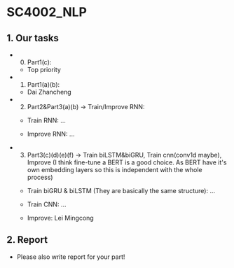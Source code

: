 # SC4002_NLP

## 1. Our tasks

- 0. Part1(c):

  - Top priority

- 1. Part1(a)(b):
 
  - Dai Zhancheng

- 2. Part2&Part3(a)(b) -> Train/Improve RNN:
 
  - Train RNN: ...

  - Improve RNN: ...
 
- 3. Part3(c)(d)(e)(f) -> Train biLSTM&biGRU, Train cnn(conv1d maybe), Improve (I think fine-tune a BERT is a good choice. As BERT have it's own embedding layers so this is independent with the whole process)

 
  - Train biGRU & biLSTM (They are basically the same structure): ...

  - Train CNN: ...

  - Improve: Lei Mingcong

## 2. Report

- Please also write report for your part!
